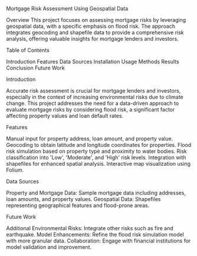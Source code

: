 Mortgage Risk Assessment Using Geospatial Data

Overview
This project focuses on assessing mortgage risks by leveraging geospatial data, with a specific emphasis on flood risk. The approach integrates geocoding and shapefile data to provide a comprehensive risk analysis, offering valuable insights for mortgage lenders and investors.

Table of Contents

Introduction
Features
Data Sources
Installation
Usage
Methods
Results
Conclusion
Future Work


Introduction

Accurate risk assessment is crucial for mortgage lenders and investors, especially in the context of increasing environmental risks due to climate change. This project addresses the need for a data-driven approach to evaluate mortgage risks by considering flood risk, a significant factor affecting property values and loan default rates.

Features

Manual input for property address, loan amount, and property value.
Geocoding to obtain latitude and longitude coordinates for properties.
Flood risk simulation based on property type and proximity to water bodies.
Risk classification into 'Low', 'Moderate', and 'High' risk levels.
Integration with shapefiles for enhanced spatial analysis.
Interactive map visualization using Folium.

Data Sources

Property and Mortgage Data: Sample mortgage data including addresses, loan amounts, and property values.
Geospatial Data: Shapefiles representing geographical features and flood-prone areas.

Future Work

Additional Environmental Risks: Integrate other risks such as fire and earthquake.
Model Enhancements: Refine the flood risk simulation model with more granular data.
Collaboration: Engage with financial institutions for model validation and improvement.
